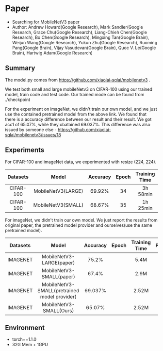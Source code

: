# Paper
- [Searching for MobileNetV3 paper](https://arxiv.org/abs/1905.02244)
- Author: Andrew Howard(Google Research), Mark Sandler(Google Research, Grace Chu(Google Research), Liang-Chieh Chen(Google Research), Bo Chen(Google Research), Mingxing Tan(Google Brain), Weijun Wang(Google Research), Yukun Zhu(Google Research), Ruoming Pang(Google Brain), Vijay Vasudevan(Google Brain), Quoc V. Le(Google Brain), Hartwig Adam(Google Research)

## Summary

The model.py comes from https://github.com/xiaolai-sqlai/mobilenetv3 .

We test both small and large mobileNetv3 on CIFAR-100 using our trained model, train code and test code. Our trained mode can be found from ./checkpoint

For the experiment on imageNet, we didn't train our own model, and we just use the contained pretrained model from the above link. We found that there is a accuracy difference between our result and their result. We got acc1 of 65.07%, while they obatained 69.037%. This difference was also issued by someone else - https://github.com/xiaolai-sqlai/mobilenetv3/issues/18


## Experiments
For CIFAR-100 and imageNet data, we experimented with resize (224, 224).

| Datasets | Model | Accuracy | Epoch | Training Time | Parameters |
| :---: | :---: | :---: | :---: | :---: | :---: |
| CIFAR-100 | MobileNetV3(LARGE) | 69.92% | 34 | 3h 58min | 2.8M|
| CIFAR-100 | MobileNetV3(SMALL) | 68.67% | 35 | 1h 25min | 1.35M|

For imageNet, we didn't train our own model. We just report the results from original paper, the pretrained model provider and ourselves(use the same pretrained model). 

| Datasets | Model | Accuracy | Epoch | Training Time | Parameters |
| :---: | :---: | :---: | :---: | :---: | :---: |
| IMAGENET | MobileNetV3-LARGE(paper)| 75.2% | | 5.4M | 
| IMAGENET | MobileNetV3-SMALL(paper)| 67.4%| | 2.9M | 
| IMAGENET | MobileNetV3-SMALL(pretrained model provider)| 69.037% | |2.52M | 
| IMAGENET | MobileNetV3-SMALL(Ours) | 65.07% | |2.52M | 

## Environment
- torch==1.1.0
- 32G Mem + 1GPU
